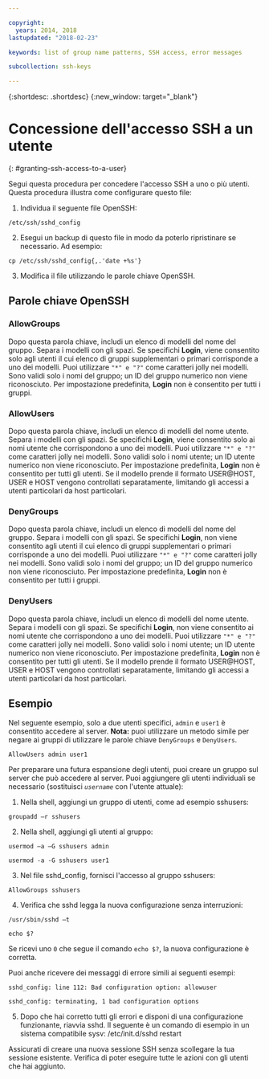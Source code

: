 ```yaml
---

copyright:
  years: 2014, 2018
lastupdated: "2018-02-23"

keywords: list of group name patterns, SSH access, error messages

subcollection: ssh-keys

---
```


{:shortdesc: .shortdesc}
{:new_window: target="_blank"}

# Concessione dell'accesso SSH a un utente
{: #granting-ssh-access-to-a-user}

Segui questa procedura per concedere l'accesso SSH a uno o più utenti. Questa procedura illustra come configurare questo file:

1. Individua il seguente file OpenSSH:
```
/etc/ssh/sshd_config
```

2. Esegui un backup di questo file in modo da poterlo ripristinare se necessario. Ad esempio:
```
cp /etc/ssh/sshd_config{,.'date +%s'}
```

3. Modifica il file utilizzando le parole chiave OpenSSH.


## Parole chiave OpenSSH

### AllowGroups

Dopo questa parola chiave, includi un elenco di modelli del nome del gruppo. Separa i modelli con gli spazi. Se specifichi **Login**, viene consentito solo agli utenti il cui elenco di gruppi supplementari o primari corrisponde a uno dei modelli. Puoi utilizzare `"*" e "?"` come caratteri jolly nei modelli. Sono validi solo i nomi del gruppo; un ID del gruppo numerico non viene riconosciuto. Per impostazione predefinita, **Login** non è consentito per tutti i gruppi.

### AllowUsers

Dopo questa parola chiave, includi un elenco di modelli del nome utente. Separa i modelli con gli spazi. Se specifichi **Login**, viene consentito solo ai nomi utente che corrispondono a uno dei modelli. Puoi utilizzare `"*" e "?"` come caratteri jolly nei modelli. Sono validi solo i nomi utente; un ID utente numerico non viene riconosciuto. Per impostazione predefinita, **Login** non è consentito per tutti gli utenti. Se il modello prende il formato USER@HOST, USER e HOST vengono controllati separatamente, limitando gli accessi a utenti particolari da host particolari.

### DenyGroups

Dopo questa parola chiave, includi un elenco di modelli del nome del gruppo. Separa i modelli con gli spazi. Se specifichi **Login**, non viene consentito agli utenti il cui elenco di gruppi supplementari o primari corrisponde a uno dei modelli. Puoi utilizzare `"*" e "?"` come caratteri jolly nei modelli. Sono validi solo i nomi del gruppo; un ID del gruppo numerico non viene riconosciuto. Per impostazione predefinita, **Login** non è consentito per tutti i gruppi.

### DenyUsers

Dopo questa parola chiave, includi un elenco di modelli del nome utente. Separa i modelli con gli spazi. Se specifichi **Login**, non viene consentito ai nomi utente che corrispondono a uno dei modelli. Puoi utilizzare `"*" e "?"` come caratteri jolly nei modelli. Sono validi solo i nomi utente; un ID utente numerico non viene riconosciuto. Per impostazione predefinita, **Login** non è consentito per tutti gli utenti.  Se il modello prende il formato USER@HOST, USER e HOST vengono controllati separatamente, limitando gli accessi a utenti particolari da host particolari.

## Esempio

Nel seguente esempio, solo a due utenti specifici, `admin` e `user1` è consentito accedere al server.
**Nota:** puoi utilizzare un metodo simile per negare ai gruppi di utilizzare le parole chiave `DenyGroups` e `DenyUsers`.
```
AllowUsers admin user1
```

Per preparare una futura espansione degli utenti, puoi creare un gruppo sul server che può accedere al server. Puoi aggiungere gli utenti individuali se necessario (sostituisci *`username`* con l'utente attuale):

1. Nella shell, aggiungi un gruppo di utenti, come ad esempio sshusers:
```
groupadd –r sshusers
```

2. Nella shell, aggiungi gli utenti al gruppo:
```
usermod –a –G sshusers admin
```
```
usermod -a -G sshusers user1
```

3. Nel file sshd_config, fornisci l'accesso al gruppo sshusers:
```
AllowGroups sshusers
```

4. Verifica che sshd legga la nuova configurazione senza interruzioni:
```
/usr/sbin/sshd –t
```

```
echo $?
```

  Se ricevi uno `0` che segue il comando `echo $?`, la nuova configurazione è corretta.

  Puoi anche ricevere dei messaggi di errore simili ai seguenti esempi:
```
sshd_config: line 112: Bad configuration option: allowuser
```

```
sshd_config: terminating, 1 bad configuration options
```

5. Dopo che hai corretto tutti gli errori e disponi di una configurazione funzionante, riavvia sshd. Il seguente è un comando di esempio in un sistema compatibile sysv:
  /etc/init.d/sshd restart

Assicurati di creare una nuova sessione SSH senza scollegare la tua sessione esistente. Verifica di poter eseguire tutte le azioni con gli utenti che hai aggiunto.
